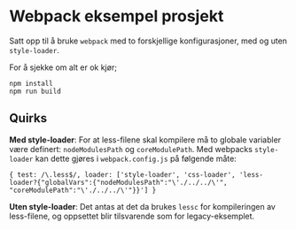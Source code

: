 # Webpack eksempel prosjekt

Satt opp til å bruke `webpack` med to forskjellige konfigurasjoner, med og uten `style-loader`.

For å sjekke om alt er ok kjør; 
```
npm install
npm run build
```

## Quirks

**Med style-loader**: 
For at less-filene skal kompilere må to globale variabler være definert: `nodeModulesPath` og `coreModulePath`.
Med webpacks `style-loader` kan dette gjøres i `webpack.config.js` på følgende måte:
 
```
{ test: /\.less$/, loader: ['style-loader', 'css-loader', 'less-loader?{"globalVars":{"nodeModulesPath":"\'./../../\'", "coreModulePath":"\'./../../\'"}}'] }
```

**Uten style-loader**:
Det antas at det da brukes `lessc` for kompileringen av less-filene, og oppsettet blir tilsvarende som for legacy-eksemplet.